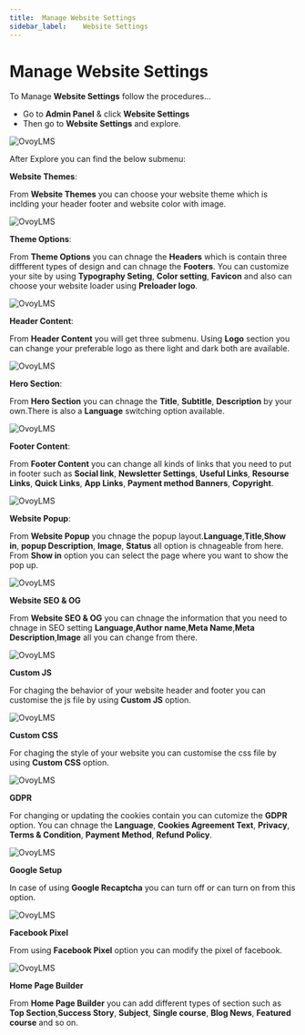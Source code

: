 ```yaml
---
title:  Manage Website Settings
sidebar_label:    Website Settings
---
```


# Manage Website Settings
To Manage **Website Settings** follow the procedures…


- Go to **Admin Panel** &  click **Website Settings**
- Then go to **Website Settings** and explore.

![OvoyLMS](/assets/ovoy/website_themes.png)

After Explore you can find the below submenu:

 **Website Themes**:

From **Website Themes** you can choose your website theme which is inclding your header footer and website color with image.

![OvoyLMS](/assets/ovoy/website_themes.png)

 **Theme Options**:

From **Theme Options** you can chnage the **Headers** which is contain three diffferent types of design and can chnage the **Footers**. You can customize your site by using **Typography Seting**, **Color setting**, **Favicon** and also can choose your website loader using **Preloader logo**.

![OvoyLMS](/assets/ovoy/Theme_options.png)

 **Header Content**:

From **Header Content** you will get three submenu. Using **Logo** section you can change your preferable logo as there light and dark both are available.

![OvoyLMS](/assets/ovoy/Header_Content.png)

 **Hero Section**:

From **Hero Section** you can chnage the **Title**, **Subtitle**, **Description** by your own.There is also a **Language** switching option available.

![OvoyLMS](/assets/ovoy/Header_Content.png)

 **Footer Content**:

From **Footer Content** you can change all kinds of links that you need to put in footer such as **Social link**, **Newsletter Settings**, **Useful Links**, **Resourse Links**, **Quick Links**, **App Links**, **Payment method Banners**, **Copyright**.

![OvoyLMS](/assets/ovoy/Header_Content.png)

**Website Popup**:

From **Website Popup** you chnage the popup layout.**Language**,**Title**,**Show in**, **popup Description**, **Image**, **Status** all option is chnageable from here. From **Show in** option you can select the page where you want to show the pop up.

![OvoyLMS](/assets/ovoy/Header_Content.png)

**Website SEO & OG**

From **Website SEO & OG** you can chnage the information that you need to chnage in SEO setting **Language**,**Author name**,**Meta Name**,**Meta Description**,**Image** all you can change from there.

![OvoyLMS](/assets/ovoy/Header_Content.png)

**Custom JS**

For chaging the behavior of your website header and footer you can customise the js file by using **Custom JS** option.

![OvoyLMS](/assets/ovoy/Header_Content.png)

**Custom CSS**

For chaging the style of your website you can customise the css file by using **Custom CSS** option.

![OvoyLMS](/assets/ovoy/Header_Content.png)

**GDPR**

For changing or updating  the cookies contain you can cutomize the **GDPR** option. You can chnage the **Language**, **Cookies Agreement Text**, **Privacy**, **Terms & Condition**, **Payment Method**, **Refund Policy**.

![OvoyLMS](/assets/ovoy/Header_Content.png)

**Google Setup**

In case of using **Google Recaptcha** you can turn off or can turn on from this option.

![OvoyLMS](/assets/ovoy/Header_Content.png)

**Facebook Pixel**

From using **Facebook Pixel** option you can modify the pixel of facebook.

![OvoyLMS](/assets/ovoy/Header_Content.png)


**Home Page Builder**

From **Home Page Builder** you can add different types of section such as **Top Section**,**Success Story**, **Subject**, **Single course**, **Blog News**, **Featured course** and so on.
